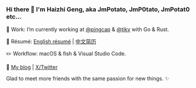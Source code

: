 ### Hi there 👋 I'm Haizhi Geng, aka JmPotato, JmP0tato, JmPotat0 etc...

:office: Work: I’m currently working at [@pingcap](https://github.com/pingcap) & [@tikv](https://github.com/tikv) with Go & Rust.

:page_facing_up: Résumé: [English résumé](https://github.com/JmPotato/resume/blob/master/resume.pdf) | [中文简历](https://github.com/JmPotato/resume/blob/master/resume-zh.pdf)

:pencil2: Workflow: macOS & fish & Visual Studio Code.

:memo: [My blog](https://ipotato.me/about) | [X/Twitter](https://x.com/JmPotat0)

Glad to meet more friends with the same passion for new things. :sparkles:
